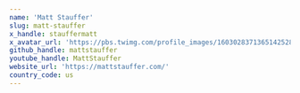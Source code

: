 ```yaml
---
name: 'Matt Stauffer'
slug: matt-stauffer
x_handle: stauffermatt
x_avatar_url: 'https://pbs.twimg.com/profile_images/1603028371365142528/IQcCC9IY_200x200.jpg'
github_handle: mattstauffer
youtube_handle: MattStauffer
website_url: 'https://mattstauffer.com/'
country_code: us
---
```

